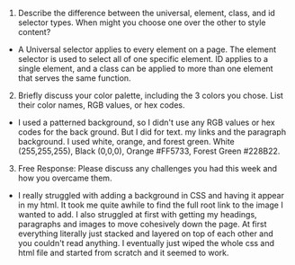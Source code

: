 1. Describe the difference between the universal, element, class, and id selector types. When might you choose one over the other to style content?
- A Universal selector applies to every element on a page. The element selector is used to select all of one specific element. ID applies to a single element, and a class can be applied to more than one element that serves the same function.
2. Briefly discuss your color palette, including the 3 colors you chose. List their color names, RGB values, or hex codes.
- I used a patterned background, so I didn't use any RGB values or hex codes for the back ground. But I did for text. my links and the paragraph background. I used white, orange, and forest green. White (255,255,255), Black (0,0,0), Orange #FF5733, Forest Green #228B22.
3. Free Response: Please discuss any challenges you had this week and how you overcame them.
- I really struggled with adding a background in CSS and having it appear in my html. It took me quite awhile to find the full root link to the image I wanted to add. I also struggled at first with getting my headings, paragraphs and images to move cohesively down the page. At first everything literally just stacked and layered on top of each other and you couldn't read anything. I eventually just wiped the whole css and html file and started from scratch and it seemed to work.
